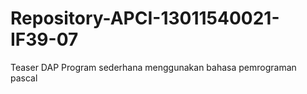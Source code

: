# Repository-APCI-13011540021-IF39-07
Teaser DAP 
Program sederhana menggunakan bahasa pemrograman pascal
